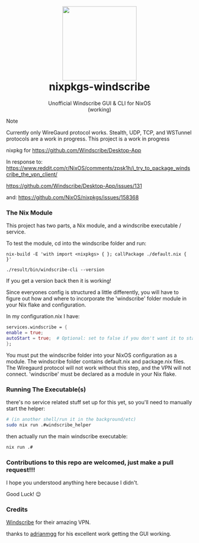 <h1 align="center">
   <img src="https://static.windscribe.com/v2/img/WS-Logo-white@2x.png" width="200px" /> 
   <br>
  nixpkgs-windscribe
   <div align="center">
</div>
</h1>

<div align="center"> Unofficial Windscribe GUI & CLI for NixOS </div>
<div align="center">(working)</div>

> [!NOTE]
> Currently only WireGaurd protocol works.
> Stealth, UDP, TCP, and WSTunnel protocols are a work in progress.
> This project is a work in progress

nixpkg for https://github.com/Windscribe/Desktop-App

In response to: https://www.reddit.com/r/NixOS/comments/zpsk1h/i_try_to_package_windscribe_the_vpn_client/

https://github.com/Windscribe/Desktop-App/issues/131

and: https://github.com/NixOS/nixpkgs/issues/158368


### The Nix Module

This project has two parts, a Nix module, and a windscribe executable / service.

To test the module, cd into the windscribe folder and run:

`nix-build -E 'with import <nixpkgs> { }; callPackage ./default.nix { }'`

`./result/bin/windscribe-cli --version`

If you get a version back then it is working!

Since everyones config is structured a little differently, you will have to figure out how and where to incorporate the 'windscribe' folder module in your Nix flake and configuration.

In my configuration.nix I have:

```nix
services.windscribe = {
enable = true;
autoStart = true;  # Optional: set to false if you don't want it to start automatically
};
```

You must put the windscribe folder into your NixOS configuration as a module. The windscribe folder contains default.nix and package.nix files. The Wiregaurd protocol will not work without this step, and the VPN will not connect. 'windscribe' must be declared as a module in your Nix flake.


### Running The Executable(s)

there's no service related stuff set up for this yet, so you'll need to manually start the helper:
```bash
# (in another shell/run it in the background/etc)
sudo nix run .#windscribe_helper
```

then actually run the main windscribe executable:
```bash
nix run .#
```

### Contributions to this repo are welcomed, just make a pull request!!!

I hope you understood anything here because I didn't.

Good Luck! 😉

### Credits

[Windscribe](https://github.com/Windscribe) for their amazing VPN.

thanks to [adrianmgg](https://github.com/Windscribe) for his excellent work getting the GUI working.

